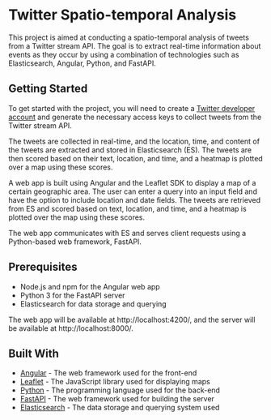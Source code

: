 # Twitter Spatio-temporal Analysis
This project is aimed at conducting a spatio-temporal analysis of tweets from a Twitter stream API. The goal is to extract real-time information about events as they occur by using a combination of technologies such as Elasticsearch, Angular, Python, and FastAPI. 

## Getting Started
To get started with the project, you will need to create a [Twitter developer account](https://developer.twitter.com/) and generate the necessary access keys to collect tweets from the Twitter stream API.

The tweets are collected in real-time, and the location, time, and content of the tweets are extracted and stored in Elasticsearch (ES). The tweets are then scored based on their text, location, and time, and a heatmap is plotted over a map using these scores.

A web app is built using Angular and the Leaflet SDK to display a map of a certain geographic area. The user can enter a query into an input field and have the option to include location and date fields. The tweets are retrieved from ES and scored based on text, location, and time, and a heatmap is plotted over the map using these scores.

The web app communicates with ES and serves client requests using a Python-based web framework, FastAPI.

## Prerequisites
- Node.js and npm for the Angular web app
- Python 3 for the FastAPI server
- Elasticsearch for data storage and querying

The web app will be available at http://localhost:4200/, and the server will be available at http://localhost:8000/.

## Built With
 - [Angular](https://angular.io/) - The web framework used for the front-end
 - [Leaflet](https://leafletjs.com/) - The JavaScript library used for displaying maps
 - [Python](https://www.python.org/) - The programming language used for the back-end
 - [FastAPI](https://fastapi.tiangolo.com/) - The web framework used for building the server
 - [Elasticsearch](https://www.elastic.co/) - The data storage and querying system used
